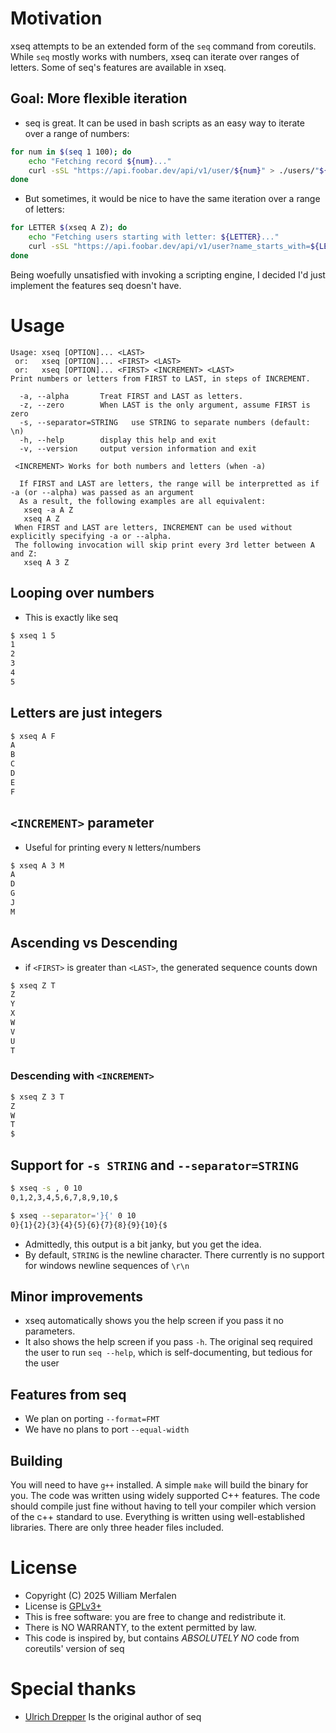# Motivation
xseq attempts to be an extended form of the `seq` command from coreutils.
While `seq` mostly works with numbers, xseq can iterate over ranges of letters.
Some of seq's features are available in xseq.

## Goal: More flexible iteration
- seq is great. It can be used in bash scripts as an easy way to iterate over a range of numbers:
```sh
for num in $(seq 1 100); do
    echo "Fetching record ${num}..."
    curl -sSL "https://api.foobar.dev/api/v1/user/${num}" > ./users/"${num}.json"
done
```

- But sometimes, it would be nice to have the same iteration over a range of letters:
```sh
for LETTER $(xseq A Z); do
    echo "Fetching users starting with letter: ${LETTER}..."
    curl -sSL "https://api.foobar.dev/api/v1/user?name_starts_with=${LETTER}" > ./users-"${LETTER}".json
done
```

Being woefully unsatisfied with invoking a scripting engine, I decided I'd just implement the features seq doesn't have.

#  Usage
```
Usage: xseq [OPTION]... <LAST>
 or:   xseq [OPTION]... <FIRST> <LAST>
 or:   xseq [OPTION]... <FIRST> <INCREMENT> <LAST>
Print numbers or letters from FIRST to LAST, in steps of INCREMENT.

  -a, --alpha       Treat FIRST and LAST as letters.
  -z, --zero        When LAST is the only argument, assume FIRST is zero
  -s, --separator=STRING   use STRING to separate numbers (default: \n)
  -h, --help        display this help and exit
  -v, --version     output version information and exit

 <INCREMENT> Works for both numbers and letters (when -a)

  If FIRST and LAST are letters, the range will be interpretted as if -a (or --alpha) was passed as an argument
  As a result, the following examples are all equivalent:
   xseq -a A Z
   xseq A Z
 When FIRST and LAST are letters, INCREMENT can be used without explicitly specifying -a or --alpha.
 The following invocation will skip print every 3rd letter between A and Z:
   xseq A 3 Z
```

## Looping over numbers
- This is exactly like seq
```sh
$ xseq 1 5
1
2
3
4
5
```

## Letters are just integers
```sh
$ xseq A F
A
B
C
D
E
F
```

## `<INCREMENT>` parameter
- Useful for printing every `N` letters/numbers
```sh
$ xseq A 3 M
A
D
G
J
M
```

## Ascending vs Descending
- if `<FIRST>` is greater than `<LAST>`, the generated sequence counts down
```sh
$ xseq Z T
Z
Y
X
W
V
U
T
```

### Descending with `<INCREMENT>`
```sh
$ xseq Z 3 T
Z
W
T
$
```


## Support for `-s STRING` and `--separator=STRING`
```sh
$ xseq -s , 0 10
0,1,2,3,4,5,6,7,8,9,10,$

$ xseq --separator='}{' 0 10
0}{1}{2}{3}{4}{5}{6}{7}{8}{9}{10}{$
```
- Admittedly, this output is a bit janky, but you get the idea.
- By default, `STRING` is the newline character. There currently is no support for windows newline sequences of `\r\n`

## Minor improvements
- xseq automatically shows you the help screen if you pass it no parameters.
- It also shows the help screen if you pass `-h`. The original seq required the user to run `seq --help`, which is self-documenting, but tedious for the user

## Features from seq
- We plan on porting `--format=FMT`
- We have no plans to port `--equal-width`

## Building
You will need to have `g++` installed. A simple `make` will build the binary for you.
The code was written using widely supported C++ features. The code should compile just fine without having to tell your compiler which version of the c++ standard to use. Everything is written using well-established libraries. There are only three header files included.

# License
* Copyright (C) 2025 William Merfalen
* License is [GPLv3+](https://gnu.org/licenses/gpl.html)
* This is free software: you are free to change and redistribute it.
* There is NO WARRANTY, to the extent permitted by law.
* This code is inspired by, but contains *ABSOLUTELY NO* code from coreutils' version of seq

# Special thanks
* [Ulrich Drepper](https://github.com/drepper) Is the original author of seq


